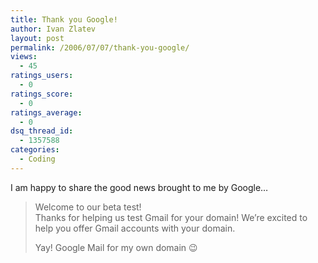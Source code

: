 ```yaml
---
title: Thank you Google!
author: Ivan Zlatev
layout: post
permalink: /2006/07/07/thank-you-google/
views:
  - 45
ratings_users:
  - 0
ratings_score:
  - 0
ratings_average:
  - 0
dsq_thread_id:
  - 1357588
categories:
  - Coding
---
```

I am happy to share the good news brought to me by Google&#8230;  


> Welcome to our beta test!  
> Thanks for helping us test Gmail for your domain! We&#8217;re excited to help you offer Gmail accounts with your domain.</p>
Yay! Google Mail for my own domain 😉